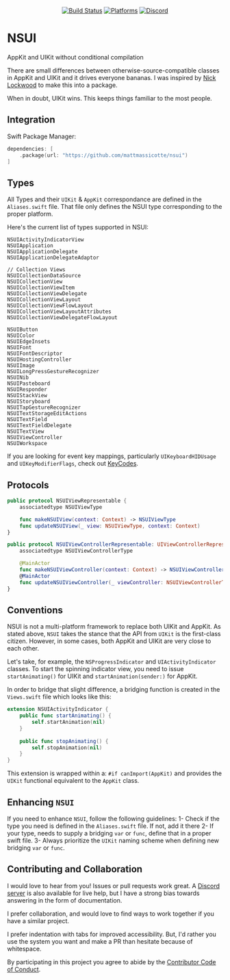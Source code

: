<div align="center">

[![Build Status][build status badge]][build status]
[![Platforms][platforms badge]][platforms]
[![Discord][discord badge]][discord]

</div>

# NSUI
AppKit and UIKit without conditional compilation

There are small differences between otherwise-source-compatible classes in AppKit and UIKit and it drives everyone bananas. I was inspired by [Nick Lockwood](https://gist.github.com/nicklockwood/19569dc738b565c67f4d97302bf48697) to make this into a package.

When in doubt, UIKit wins. This keeps things familiar to the most people.

## Integration

Swift Package Manager:

```swift
dependencies: [
    .package(url: "https://github.com/mattmassicotte/nsui")
]
```

## Types
All Types and their `UIKit` & `AppKit` correspondance are defined in the `Aliases.swift` file. That file only defines the 
NSUI type corresponding to the proper platform. 

Here's the current list of types supported in NSUI: 
```
NSUIActivityIndicatorView
NSUIApplication
NSUIApplicationDelegate
NSUIApplicationDelegateAdaptor

// Collection Views
NSUICollectionDataSource
NSUICollectionView
NSUICollectionViewItem
NSUICollectionViewDelegate
NSUICollectionViewLayout
NSUICollectionViewFlowLayout
NSUICollectionViewLayoutAttributes
NSUICollectionViewDelegateFlowLayout

NSUIButton
NSUIColor
NSUIEdgeInsets
NSUIFont
NSUIFontDescriptor
NSUIHostingController
NSUIImage
NSUILongPressGestureRecognizer
NSUINib
NSUIPasteboard
NSUIResponder
NSUIStackView
NSUIStoryboard
NSUITapGestureRecognizer
NSUITextStorageEditActions
NSUITextField
NSUITextFieldDelegate
NSUITextView
NSUIViewController
NSUIWorkspace
```

If you are looking for event key mappings, particularly `UIKeyboardHIDUsage` and `UIKeyModifierFlags`, check out [KeyCodes](https://github.com/ChimeHQ/KeyCodes).

## Protocols

```swift
public protocol NSUIViewRepresentable {
    associatedtype NSUIViewType

    func makeNSUIView(context: Context) -> NSUIViewType
    func updateNSUIView(_ view: NSUIViewType, context: Context)
}

public protocol NSUIViewControllerRepresentable: UIViewControllerRepresentable {
	associatedtype NSUIViewControllerType

	@MainActor
	func makeNSUIViewController(context: Context) -> NSUIViewControllerType
	@MainActor
	func updateNSUIViewController(_ viewController: NSUIViewControllerType, context: Context)
}
```

## Conventions
NSUI is not a multi-platform framework to replace both UIKit and AppKit. As stated above, `NSUI` takes the stance that
the API from `UIKit` is the first-class citizen. However, in some cases, both AppKit and UIKit are very close to each other. 

Let's take, for example, the `NSProgressIndicator` and `UIActivityIndicator` classes. To start the spinning indicator view, you need to 
issue `startAnimating()` for UIKit and `startAnimation(sender:)` for AppKit.

In order to bridge that slight difference, a bridging function is created in the `Views.swift` file which looks like this: 
```swift
extension NSUIActivityIndicator {
    public func startAnimating() {
        self.startAnimation(nil)
    }
    
    public func stopAnimating() {
        self.stopAnimation(nil)
    }
}
```
This extension is wrapped within a: `#if canImport(AppKit)` and provides the `UIKit` functional equivalent to the `AppKit` class. 

## Enhancing `NSUI`
If you need to enhance `NSUI`, follow the following guidelines:
1- Check if the type you need is defined in the `Aliases.swift` file. If not, add it there
2- If your type, needs to supply a bridging `var` or `func`, define that in a proper swift file.
3- Always prioritize the `UIKit` naming scheme when defining new bridging `var` or `func`.  

## Contributing and Collaboration

I would love to hear from you! Issues or pull requests work great. A [Discord server][discord] is also available for live help, but I have a strong bias towards answering in the form of documentation.

I prefer collaboration, and would love to find ways to work together if you have a similar project.

I prefer indentation with tabs for improved accessibility. But, I'd rather you use the system you want and make a PR than hesitate because of whitespace.

By participating in this project you agree to abide by the [Contributor Code of Conduct](CODE_OF_CONDUCT.md).

[build status]: https://github.com/mattmassicotte/nsui/actions
[build status badge]: https://github.com/mattmassicotte/nsui/workflows/CI/badge.svg
[platforms]: https://swiftpackageindex.com/mattmassicotte/nsui
[platforms badge]: https://img.shields.io/endpoint?url=https%3A%2F%2Fswiftpackageindex.com%2Fapi%2Fpackages%2Fmattmassicotte%2Fnsui%2Fbadge%3Ftype%3Dplatforms
[discord]: https://discord.gg/esFpX6sErJ
[discord badge]: https://img.shields.io/badge/Discord-purple?logo=Discord&label=Chat&color=%235A64EC
